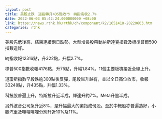 ```yaml
---
layout: post
title: 美股止跌　道指轉升435點收市　納指高收2.7%
date: 2022-06-03 05:42:24.000000000 +08:00
link: https://news.rthk.hk/rthk/ch/component/k2/1651418-20220603.htm
categories: rthk
---
```


美股先低後高，結束連續兩日跌勢，大型增長股帶動納斯達克指數及標準普爾500指數造好。

納指收報12316點，升322點，升幅2.7%。

標普500指數收報4176點，升75點，升幅1.84%。11個主要板塊接近全線上升。

道瓊斯指數早段跌逾300點後反彈，尾段越升越有，並以全日高位收市，收報33248點，升435點，升幅1.33%。

科技股普遍上升，特斯拉升近半成，輝達升約7%。Meta升逾半成。

另外波音公司急升近8%，是升幅最大的道指成份股。至於中概股亦普遍造好，小鵬汽車及嗶哩嗶哩分別升近10%及11%。

